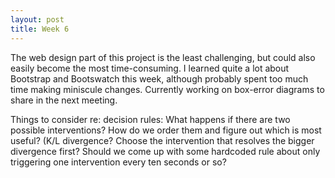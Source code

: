 ```yaml
---
layout: post
title: Week 6
---
```


The web design part of this project is the least challenging, but could also easily become the most time-consuming. I learned quite a lot about Bootstrap and Bootswatch this week, although probably spent too much time making miniscule changes. Currently working on box-error diagrams to share in the next meeting.

Things to consider re: decision rules: What happens if there are two possible interventions? How do we order them and figure out which is most useful? (K/L divergence? Choose the intervention that resolves the bigger divergence first? Should we come up with some hardcoded rule about only triggering one intervention every ten seconds or so?

